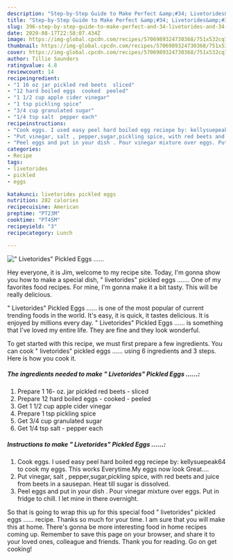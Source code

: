 ```yaml
---
description: "Step-by-Step Guide to Make Perfect &amp;#34; Livetorides&amp;#34; Pickled Eggs ......"
title: "Step-by-Step Guide to Make Perfect &amp;#34; Livetorides&amp;#34; Pickled Eggs ......"
slug: 396-step-by-step-guide-to-make-perfect-and-34-livetorides-and-34-pickled-eggs
date: 2020-08-17T22:58:07.434Z
image: https://img-global.cpcdn.com/recipes/5706989324730368/751x532cq70/livetorides-pickled-eggs-recipe-main-photo.jpg
thumbnail: https://img-global.cpcdn.com/recipes/5706989324730368/751x532cq70/livetorides-pickled-eggs-recipe-main-photo.jpg
cover: https://img-global.cpcdn.com/recipes/5706989324730368/751x532cq70/livetorides-pickled-eggs-recipe-main-photo.jpg
author: Tillie Saunders
ratingvalue: 4.8
reviewcount: 14
recipeingredient:
- "1 16 oz jar pickled red beets  sliced"
- "12 hard boiled eggs  cooked  peeled"
- "1 1/2 cup apple cider vinegar"
- "1 tsp pickling spice"
- "3/4 cup granulated sugar"
- "1/4 tsp salt  pepper each"
recipeinstructions:
- "Cook eggs. I used easy peel hard boiled egg reciepe by: kellysuepeak64 to cook my eggs. This works Everytime.My eggs now look Great...."
- "Put vinegar, salt , pepper,sugar,pickling spice, with red beets and juice from beets in a sausepan. Heat till sugar is dissolved."
- "Peel eggs and put in your dish . Pour vinegar mixture over eggs. Put in fridge to chill. I let mine in there overnight."
categories:
- Recipe
tags:
- livetorides
- pickled
- eggs

katakunci: livetorides pickled eggs 
nutrition: 282 calories
recipecuisine: American
preptime: "PT23M"
cooktime: "PT45M"
recipeyield: "3"
recipecategory: Lunch

---
```



![&#34; Livetorides&#34; Pickled Eggs ......](https://img-global.cpcdn.com/recipes/5706989324730368/751x532cq70/livetorides-pickled-eggs-recipe-main-photo.jpg)

Hey everyone, it is Jim, welcome to my recipe site. Today, I'm gonna show you how to make a special dish, &#34; livetorides&#34; pickled eggs ....... One of my favorites food recipes. For mine, I'm gonna make it a bit tasty. This will be really delicious.



&#34; Livetorides&#34; Pickled Eggs ...... is one of the most popular of current trending foods in the world. It's easy, it is quick, it tastes delicious. It is enjoyed by millions every day. &#34; Livetorides&#34; Pickled Eggs ...... is something that I've loved my entire life. They are fine and they look wonderful.


To get started with this recipe, we must first prepare a few ingredients. You can cook &#34; livetorides&#34; pickled eggs ...... using 6 ingredients and 3 steps. Here is how you cook it.

<!--inarticleads1-->

##### The ingredients needed to make &#34; Livetorides&#34; Pickled Eggs ......:

1. Prepare 1 16- oz. jar pickled red beets - sliced
1. Prepare 12 hard boiled eggs - cooked - peeled
1. Get 1 1/2 cup apple cider vinegar
1. Prepare 1 tsp pickling spice
1. Get 3/4 cup granulated sugar
1. Get 1/4 tsp salt - pepper each




<!--inarticleads2-->

##### Instructions to make &#34; Livetorides&#34; Pickled Eggs ......:

1. Cook eggs. I used easy peel hard boiled egg reciepe by: kellysuepeak64 to cook my eggs. This works Everytime.My eggs now look Great....
1. Put vinegar, salt , pepper,sugar,pickling spice, with red beets and juice from beets in a sausepan. Heat till sugar is dissolved.
1. Peel eggs and put in your dish . Pour vinegar mixture over eggs. Put in fridge to chill. I let mine in there overnight.




So that is going to wrap this up for this special food &#34; livetorides&#34; pickled eggs ...... recipe. Thanks so much for your time. I am sure that you will make this at home. There's gonna be more interesting food in home recipes coming up. Remember to save this page on your browser, and share it to your loved ones, colleague and friends. Thank you for reading. Go on get cooking!
